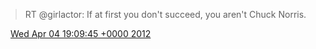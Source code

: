 > RT @girlactor: If at first you don't succeed, you aren't Chuck Norris\.

<img src="../../media/tweet.ico" width="12" /> [Wed Apr 04 19:09:45 +0000 2012](https://twitter.com/DromerDenker/status/187617974004363265)